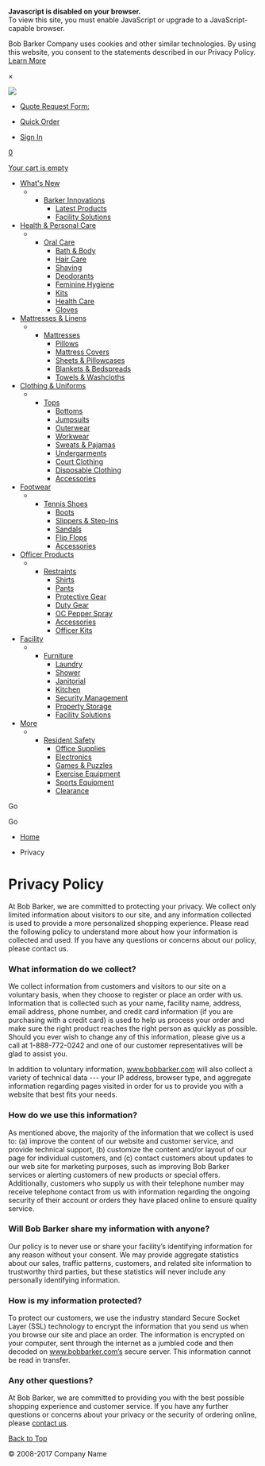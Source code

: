 **Javascript is disabled on your browser.**  
To view this site, you must enable JavaScript or upgrade to a JavaScript-capable browser.

Bob Barker Company uses cookies and other similar technologies. By using this website, you consent to the statements described in our Privacy Policy. [Learn More](https://system.netsuite.com/core/media/media.nl?id=349494&c=625380&h=eT7OK_WRGTxA73UMNOgdINCjTLG1MfvaeE3QJMauNMcz4Ox0)

×

[![](https://www.bobbarker.com/sca-dev-2020-1//extensions/SC/Summit/3.0.2/img/BBC_Logo_web_215x44.png)](https://www.bobbarker.com/ "Bob Barker")

* [Quote Request Form:](# "Quote Request Form:")
* [Quick Order](# "Quick Order")

* [Sign In](#)

[0](# "Cart")

[Your cart is empty](#)

* [What's New](https://www.bobbarker.com/whats-new)
    * * [Barker Innovations](https://www.bobbarker.com/whats-new/barker-innovations)
        * [Latest Products](https://www.bobbarker.com/whats-new/latest-products)
        * [Facility Solutions](https://www.bobbarker.com/whats-new/facility-solutions)
* [Health & Personal Care](https://www.bobbarker.com/health-personal-care)
    * * [Oral Care](https://www.bobbarker.com/health-personal-care/oral-care)
        * [Bath & Body](https://www.bobbarker.com/health-personal-care/bath-body)
        * [Hair Care](https://www.bobbarker.com/health-personal-care/hair-care)
        * [Shaving](https://www.bobbarker.com/health-personal-care/shaving)
        * [Deodorants](https://www.bobbarker.com/health-personal-care/deodorants)
        * [Feminine Hygiene](https://www.bobbarker.com/health-personal-care/feminine-hygiene)
        * [Kits](https://www.bobbarker.com/health-personal-care/kits)
        * [Health Care](https://www.bobbarker.com/health-personal-care/health-care)
        * [Gloves](https://www.bobbarker.com/health-personal-care/gloves)
* [Mattresses & Linens](https://www.bobbarker.com/mattresses-linens)
    * * [Mattresses](https://www.bobbarker.com/mattresses-linens/mattresses)
        * [Pillows](https://www.bobbarker.com/mattresses-linens/pillows)
        * [Mattress Covers](https://www.bobbarker.com/mattresses-linens/mattress-covers)
        * [Sheets & Pillowcases](https://www.bobbarker.com/mattresses-linens/sheets-pillowcases)
        * [Blankets & Bedspreads](https://www.bobbarker.com/mattresses-linens/blankets-bedspreads)
        * [Towels & Washcloths](https://www.bobbarker.com/mattresses-linens/towels-washcloths)
* [Clothing & Uniforms](https://www.bobbarker.com/clothing-uniforms)
    * * [Tops](https://www.bobbarker.com/clothing-uniforms/tops)
        * [Bottoms](https://www.bobbarker.com/clothing-uniforms/bottoms)
        * [Jumpsuits](https://www.bobbarker.com/clothing-uniforms/jumpsuits)
        * [Outerwear](https://www.bobbarker.com/clothing-uniforms/outerwear)
        * [Workwear](https://www.bobbarker.com/clothing-uniforms/workwear)
        * [Sweats & Pajamas](https://www.bobbarker.com/clothing-uniforms/sweats-pajamas)
        * [Undergarments](https://www.bobbarker.com/clothing-uniforms/undergarments)
        * [Court Clothing](https://www.bobbarker.com/clothing-uniforms/court-clothing)
        * [Disposable Clothing](https://www.bobbarker.com/clothing-uniforms/disposable-clothing)
        * [Accessories](https://www.bobbarker.com/clothing-uniforms/accessories)
* [Footwear](https://www.bobbarker.com/footwear)
    * * [Tennis Shoes](https://www.bobbarker.com/footwear/tennis-shoes)
        * [Boots](https://www.bobbarker.com/footwear/boots)
        * [Slippers & Step-Ins](https://www.bobbarker.com/footwear/slippers-step-ins)
        * [Sandals](https://www.bobbarker.com/footwear/sandals)
        * [Flip Flops](https://www.bobbarker.com/footwear/flip-flops)
        * [Accessories](https://www.bobbarker.com/footwear/accessories)
* [Officer Products](https://www.bobbarker.com/officer-products)
    * * [Restraints](https://www.bobbarker.com/officer-products/restraints)
        * [Shirts](https://www.bobbarker.com/officer-products/shirts)
        * [Pants](https://www.bobbarker.com/officer-products/pants)
        * [Protective Gear](https://www.bobbarker.com/officer-products/protective-gear)
        * [Duty Gear](https://www.bobbarker.com/officer-products/duty-gear)
        * [OC Pepper Spray](https://www.bobbarker.com/officer-products/oc-pepper-spray)
        * [Accessories](https://www.bobbarker.com/officer-products/accessories)
        * [Officer Kits](https://www.bobbarker.com/officer-products/officer-kits)
* [Facility](https://www.bobbarker.com/facility)
    * * [Furniture](https://www.bobbarker.com/facility/furniture)
        * [Laundry](https://www.bobbarker.com/facility/laundry)
        * [Shower](https://www.bobbarker.com/facility/shower)
        * [Janitorial](https://www.bobbarker.com/facility/janitorial)
        * [Kitchen](https://www.bobbarker.com/facility/kitchen)
        * [Security Management](https://www.bobbarker.com/facility/security-management)
        * [Property Storage](https://www.bobbarker.com/facility/property-storage)
        * [Facility Solutions](https://www.bobbarker.com/facility/facility-solutions)
* [More](https://www.bobbarker.com/more)
    * * [Resident Safety](https://www.bobbarker.com/more/resident-safety)
        * [Office Supplies](https://www.bobbarker.com/more/office-supplies)
        * [Electronics](https://www.bobbarker.com/more/electronics)
        * [Games & Puzzles](https://www.bobbarker.com/more/games-puzzles)
        * [Exercise Equipment](https://www.bobbarker.com/more/exercise-equipment)
        * [Sports Equipment](https://www.bobbarker.com/more/sports-equipment)
        * [Clearance](https://www.bobbarker.com/more/clearance)

Go

Go

* [Home](https://www.bobbarker.com/)

* Privacy

Privacy Policy
==============

At Bob Barker, we are committed to protecting your privacy. We collect only limited information about visitors to our site, and any information collected is used to provide a more personalized shopping experience. Please read the following policy to understand more about how your information is collected and used. If you have any questions or concerns about our policy, please contact us.

### What information do we collect?

We collect information from customers and visitors to our site on a voluntary basis, when they choose to register or place an order with us. Information that is collected such as your name, facility name, address, email address, phone number, and credit card information (if you are purchasing with a credit card) is used to help us process your order and make sure the right product reaches the right person as quickly as possible. Should you ever wish to change any of this information, please give us a call at 1-888-772-0242 and one of our customer representatives will be glad to assist you.

In addition to voluntary information, www.bobbarker.com will also collect a variety of technical data --- your IP address, browser type, and aggregate information regarding pages visited in order for us to provide you with a website that best fits your needs.

### How do we use this information?

As mentioned above, the majority of the information that we collect is used to: (a) improve the content of our website and customer service, and provide technical support, (b) customize the content and/or layout of our page for individual customers, and (c) contact customers about updates to our web site for marketing purposes, such as improving Bob Barker services or alerting customers of new products or special offers. Additionally, customers who supply us with their telephone number may receive telephone contact from us with information regarding the ongoing security of their account or orders they have placed online to ensure quality service.

### Will Bob Barker share my information with anyone?

Our policy is to never use or share your facility’s identifying information for any reason without your consent. We may provide aggregate statistics about our sales, traffic patterns, customers, and related site information to trustworthy third parties, but these statistics will never include any personally identifying information.

### How is my information protected?

To protect our customers, we use the industry standard Secure Socket Layer (SSL) technology to encrypt the information that you send us when you browse our site and place an order. The information is encrypted on your computer, sent through the internet as a jumbled code and then decoded on www.bobbarker.com’s secure server. This information cannot be read in transfer.

### Any other questions?

At Bob Barker, we are committed to providing you with the best possible shopping experience and customer service. If you have any further questions or concerns about your privacy or the security of ordering online, please [contact us](https://prod.sca.bobbarker.com/contact-us).

[Back to Top](#)

© 2008-2017 Company Name
